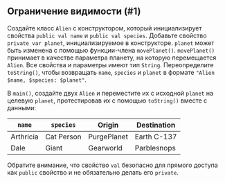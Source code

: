 ## Ограничение видимости (#1)

Создайте класс `Alien` с конструктором, который инициализирует свойства `public val name` и `public val species`. Добавьте свойство `private var planet`, инициализируемое в конструкторе. `planet` может быть изменена с помощью функции-члена `movePlanet()`. `movePlanet()` принимает в качестве параметра планету, на которую перемещается `Alien`. Все свойства и параметры имеют тип `String`. Переопределите `toString()`, чтобы возвращать `name`, `species` и `planet` в формате `"Alien $name, $species: $planet"`.

В `main()`, создайте двух `Alien` и переместите их с исходной `planet` на целевую `planet`, протестировав их с помощью `toString()` вместе с данными:

| `name`    | `species`  | Origin      | Destination |
|-----------|------------|-------------|-------------|
| Arthricia | Cat Person | PurgePlanet | Earth C-137 |
| Dale      | Giant      | Gearworld   | Parblesnops |

Обратите внимание, что свойство `val` безопасно для прямого доступа как `public` свойство и не обязательно делать его `private`.